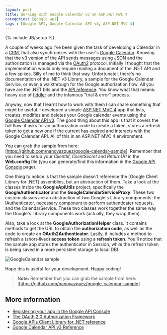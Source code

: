 ```yaml
---
layout: post
title: Working with Google Calendar v3 on ASP.NET MVC 4
categories: [google api]
tags : [Google API, Google Calendar API v3, ASP.NET MVC 4]
---
```


{% include JB/setup %}

A couple of weeks ago I've been given the task of developing a Calendar in a [CRM](http://en.wikipedia.org/wiki/Customer_relationship_management), that also synchronizes with the user's [Google Calendar](https://www.google.com/calendar). Knowing that the v3 version of the API sends messages using JSON and the authorization is managed via the [OAuth2](https://developers.google.com/google-apps/calendar/auth) protocol, initially I thought that the implementation would only require reading a document of the .NET API and a few spikes. Silly of me to think that way. Unfortunatel, there's no documentation of the .NET v3 Library, a sample for the Google Calendar Service, or even a walkthrough for the Google authorization flow. All you have are the .NET bits and the [API reference](https://developers.google.com/google-apps/calendar/v3/reference/). You know what that means: heavy use of [fiddler](http://www.fiddler2.com/fiddler2/) and the infamous "trial & error" process.

Anyway, now that I learnt how to work with them I can share something that might be useful. I developed a simple [ASP.NET MVC 4](http://www.asp.net/mvc/mvc4) app that lists, creates, modifies and deletes your Google calendar events using the [Google Calendar API v3](https://developers.google.com/google-apps/calendar/). The good thing about this app is that it covers the full flow: it asks for an authorization code to create a token, stores a refresh token to get a new one if the current has expired and interacts with the Google Calendar API. All of this in an ASP.NET MVC 4 environment. 

You can grab the sample from here: [https://github.com/nanovazquez/google-calendar-sample]. Remember that you need to setup your *ClientId*, *ClientSecret* and *ReturnUrl* in the **Web.config** file (you can generate/find this information in the [Google API Console](https://code.google.com/apis/console) page).

One thing to notice is that the sample doesn't reference the [Google Client Library for .NET] assemblies, but an abstraction of them. Take a look at the classes inside the **GoogleApiUtils** project, specifically the **GoogleAuthenticator** and the **GoogleCalendarServiceProxy**. These two custom classes are an abstraction of two Google's Library components: the IAuthenticator, necessary component to perform authenticater requests, and the CalendarService. These two classes work together the same way the Google's Library components work (actually, they wrap them). 

Also, take a look at the **GoogleAuthorizationHelper** class. It contains methods to get the URL to obtain the **authorization code**, as well as the code to create an **OAuth2Authenticator**. Lastly, it includes a method to refresh a (short-lived) **access token** using a **refresh token**. You'll notice that the sample app stores the authenticator in Session, while the refresh token is being saved in a more persistent storage (a local DB).

![](https://raw.github.com/nanovazquez/nanovazquez.github.com/master/_posts/working-with-google-calendar-on-dotnet/google-calendar-sample.png "GoogleCalendar sample")

Hope this is useful for your development. Happy coding!

> **Note:** Remember that you can grab the sample from here: [https://github.com/nanovazquez/google-calendar-sample]

## More information

* [Registering your app in the Google API Console](http://code.google.com/p/google-api-dotnet-client/wiki/OAuth2)
* [The OAuth 2.0 Authorization Framework](http://tools.ietf.org/html/rfc6749)
* [Google APIs Client Library for .NET reference](http://docs.google-api-dotnet-client.googlecode.com/hg/docs/Index.html)
* [Google Calendar API v3 Reference](https://developers.google.com/google-apps/calendar/v3/reference/)